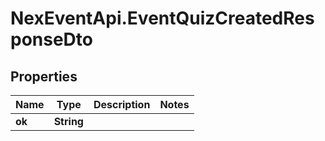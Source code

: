 # NexEventApi.EventQuizCreatedResponseDto

## Properties

Name | Type | Description | Notes
------------ | ------------- | ------------- | -------------
**ok** | **String** |  | 


